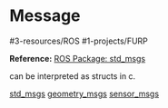 # Message
#3-resources/ROS #1-projects/FURP 

**Reference:**
[ROS Package: std_msgs](https://index.ros.org/p/std_msgs/)

can be interpreted as structs in c.

[std_msgs](https://github.com/FURP-2023-2024/Zaihong_Weekly_Log/blob/main/Notes/std_msgs.md)
[geometry_msgs](https://github.com/FURP-2023-2024/Zaihong_Weekly_Log/blob/main/Notes/geometry_msgs.md)
[sensor_msgs](https://github.com/FURP-2023-2024/Zaihong_Weekly_Log/blob/main/Notes/sensor_msgs.md)